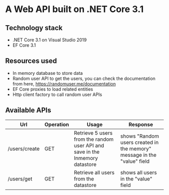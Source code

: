 # A Web API built on .NET Core 3.1

## Technology stack
* .NET Core 3.1 on Visual Studio 2019
* EF Core 3.1

## Resources used
* In memory database to store data
* Random user API to get the users, you can check the documentation from here, https://randomuser.me/documentation  
* EF Core proxies to load related entities
* Http client factory to call random user APIs


## Available APIs
| Url            | Operation                              |    Usage       | Response                                                                                      
| ------------------- | --------------------------------- | ----------------------------------- | -----------------------------------     
| /users/create         | GET              | Retrieve 5 users from the random user API and save in the Inmemory datastore   | shows "Random users created in the memory" message in the "value" field                                       
| /users/get        | GET                             | Retrieve all users from the datastore | shows all users in the "value" field       
       

